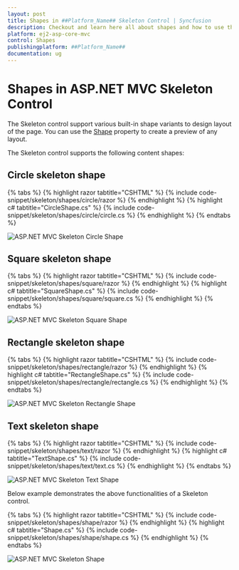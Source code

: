 ```yaml
---
layout: post
title: Shapes in ##Platform_Name## Skeleton Control | Syncfusion
description: Checkout and learn here all about shapes and how to use them in ##Platform_Name## Skeleton control of Syncfusion Essential JS 2 and more details.
platform: ej2-asp-core-mvc
control: Shapes
publishingplatform: ##Platform_Name##
documentation: ug
---
```


# Shapes in ASP.NET MVC Skeleton Control

The Skeleton control support various built-in shape variants to design layout of the page. You can use the [Shape](https://help.syncfusion.com/cr/aspnetmvc-js2/Syncfusion.EJ2.Notifications.Skeleton.html#Syncfusion_EJ2_Notifications_Skeleton_Shape) property to create a preview of any layout.

The Skeleton control supports the following content shapes:

## Circle skeleton shape

{% tabs %}
{% highlight razor tabtitle="CSHTML" %}
{% include code-snippet/skeleton/shapes/circle/razor %}
{% endhighlight %}
{% highlight c# tabtitle="CircleShape.cs" %}
{% include code-snippet/skeleton/shapes/circle/circle.cs %}
{% endhighlight %}
{% endtabs %}

![ASP.NET MVC Skeleton Circle Shape](images/skeleton-circle-shape.png)

## Square skeleton shape

{% tabs %}
{% highlight razor tabtitle="CSHTML" %}
{% include code-snippet/skeleton/shapes/square/razor %}
{% endhighlight %}
{% highlight c# tabtitle="SquareShape.cs" %}
{% include code-snippet/skeleton/shapes/square/square.cs %}
{% endhighlight %}
{% endtabs %}

![ASP.NET MVC Skeleton Square Shape](images/skeleton-square.png)

## Rectangle skeleton shape

{% tabs %}
{% highlight razor tabtitle="CSHTML" %}
{% include code-snippet/skeleton/shapes/rectangle/razor %}
{% endhighlight %}
{% highlight c# tabtitle="RectangleShape.cs" %}
{% include code-snippet/skeleton/shapes/rectangle/rectangle.cs %}
{% endhighlight %}
{% endtabs %}

![ASP.NET MVC Skeleton Rectangle Shape](images/skeleton-rectangle-shape.png)

## Text skeleton shape

{% tabs %}
{% highlight razor tabtitle="CSHTML" %}
{% include code-snippet/skeleton/shapes/text/razor %}
{% endhighlight %}
{% highlight c# tabtitle="TextShape.cs" %}
{% include code-snippet/skeleton/shapes/text/text.cs %}
{% endhighlight %}
{% endtabs %}

![ASP.NET MVC Skeleton Text Shape](images/skeleton-text-shape.png)

Below example demonstrates the above functionalities of a Skeleton control.

{% tabs %}
{% highlight razor tabtitle="CSHTML" %}
{% include code-snippet/skeleton/shapes/shape/razor %}
{% endhighlight %}
{% highlight c# tabtitle="Shape.cs" %}
{% include code-snippet/skeleton/shapes/shape/shape.cs %}
{% endhighlight %}
{% endtabs %}

![ASP.NET MVC Skeleton Shape](images/skeleton-shape.png)